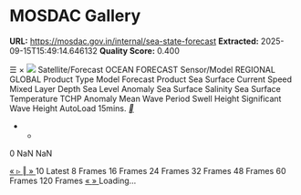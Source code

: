 # MOSDAC Gallery

**URL:** https://mosdac.gov.in/internal/sea-state-forecast
**Extracted:** 2025-09-15T15:49:14.646132
**Quality Score:** 0.400

☰
×
![](https://mosdac.gov.in/gallery/icons/mgallery.png)
Satellite/Forecast OCEAN FORECAST
Sensor/Model REGIONAL GLOBAL
Product Type Model Forecast
Product Sea Surface Current Speed Mixed Layer Depth Sea Level Anomaly Sea Surface Salinity Sea Surface Temperature TCHP Anomaly Mean Wave Period Swell Height Significant Wave Height
AutoLoad 15mins.
[ __ ](https://mosdac.gov.in/gallery/index.html?ds=ocean)
+ -
0 NaN NaN


[ « ](https://mosdac.gov.in/gallery/index.html?ds=ocean) [ ▹ ](https://mosdac.gov.in/gallery/index.html?ds=ocean) [ ‖ ](https://mosdac.gov.in/gallery/index.html?ds=ocean) [ » ](https://mosdac.gov.in/gallery/index.html?ds=ocean)
10
Latest 8 Frames 16 Frames 24 Frames 32 Frames 48 Frames 60 Frames 120 Frames
[ « ](https://mosdac.gov.in/gallery/index.html?ds=ocean) [ » ](https://mosdac.gov.in/gallery/index.html?ds=ocean)
Loading... 
